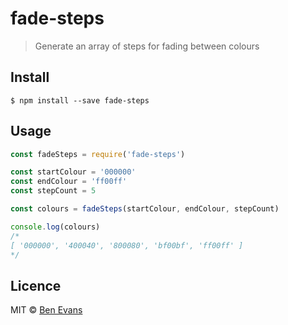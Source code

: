 # fade-steps

> Generate an array of steps for fading between colours

## Install

    $ npm install --save fade-steps

## Usage

```js
const fadeSteps = require('fade-steps')

const startColour = '000000'
const endColour = 'ff00ff'
const stepCount = 5

const colours = fadeSteps(startColour, endColour, stepCount)

console.log(colours)
/*
[ '000000', '400040', '800080', 'bf00bf', 'ff00ff' ]
*/
```

## Licence

MIT © [Ben Evans](http://bensbit.co.uk)
